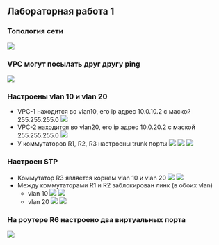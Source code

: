 ## Лабораторная работа 1

### Топология сети
![](images/network_view.png)

### VPC могут посылать друг другу ping
![](images/ping.png)

### Настроены vlan 10 и vlan 20
* VPC-1 находится во vlan10, его ip адрес 10.0.10.2 с маской 255.255.255.0
![](images/R1_client_vlan10.png)
* VPC-2 находится во vlan20, его ip адрес 10.0.20.2 с маской 255.255.255.0
![](images/R2_client_vlan20.png)
* У коммутаторов R1, R2, R3 настроены trunk порты
![](images/R1_interfaces.png)
![](images/R2_interfaces.png)
![](images/R3_interfaces.png)

### Настроен STP
* Коммутатор R3 является корнем vlan 10 и vlan 20
![](images/R3_stp_vlan10.png)
![](images/R3_stp_vlan20.png)
* Между коммутаторами R1 и R2 заблокирован линк (в обоих vlan)
  - vlan 10
  ![](images/R1_stp_vlan10.png)
  ![](images/R2_stp_vlan10.png)
  - vlan 20
  ![](images/R1_stp_vlan20.png)
  ![](images/R2_stp_vlan20.png)

### На роутере R6 настроено два виртуальных порта
![](images/R6_ip_interface.png)